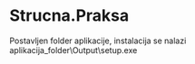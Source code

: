 # Strucna.Praksa
Postavljen folder aplikacije, instalacija se nalazi aplikacija_folder\Output\setup.exe
